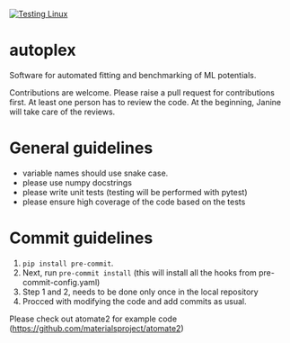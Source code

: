 [![Testing Linux](https://github.com/QuantumChemist/autoplex/actions/workflows/python-package.yml/badge.svg)](https://github.com/QuantumChemist/autoplex/actions/workflows/python-package.yml)
# autoplex

Software for automated fitting and benchmarking of ML potentials.

Contributions are welcome. Please raise a pull request for contributions first. At least one person has to review the code. At the beginning, Janine will take care of the reviews.

# General guidelines
- variable names should use snake case.
- please use numpy docstrings
- please write unit tests (testing will be performed with pytest)
- please ensure high coverage of the code based on the tests

# Commit guidelines
1. `pip install pre-commit`.
2. Next, run `pre-commit install` (this will install all the hooks from pre-commit-config.yaml)
3. Step 1 and 2, needs to be done only once in the local repository
4. Procced with modifying the code and add commits as usual.

Please check out atomate2 for example code (https://github.com/materialsproject/atomate2)
